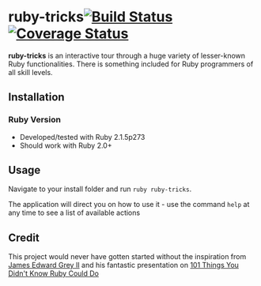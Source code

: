 # ruby-tricks[![Build Status](https://travis-ci.org/devonparsons/ruby-tricks.svg?branch=master)](https://travis-ci.org/devonparsons/ruby-tricks) [![Coverage Status](https://coveralls.io/repos/devonparsons/ruby-tricks/badge.svg)](https://coveralls.io/r/devonparsons/ruby-tricks)

**ruby-tricks** is an interactive tour through a huge variety of lesser-known Ruby functionalities. There is something included for Ruby programmers of all skill levels.

## Installation

### Ruby Version

- Developed/tested with Ruby 2.1.5p273
- Should work with Ruby 2.0+

## Usage

Navigate to your install folder and run `ruby ruby-tricks`.

The application will direct you on how to use it - use the command `help` at any time to see a list of available actions

## Credit

This project would never have gotten started without the inspiration from [James Edward Grey II](http://graysoftinc.com/) and his fantastic presentation on [101 Things You Didn't Know Ruby Could Do](https://www.youtube.com/watch?v=aBgnlBoIkVM)
